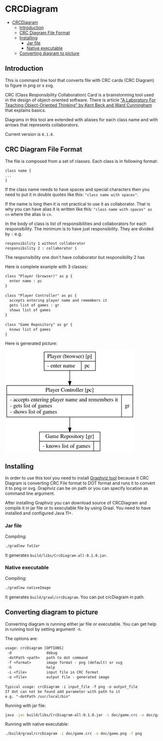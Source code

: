 # CRCDiagram

<!-- TOC -->

- [CRCDiagram](#crcdiagram)
  - [Introduction](#introduction)
  - [CRC Diagram File Format](#crc-diagram-file-format)
  - [Installing](#installing)
    - [Jar file](#jar-file)
    - [Native executable](#native-executable)
  - [Converting diagram to picture](#converting-diagram-to-picture)

<!-- /TOC -->

## Introduction

This is command line tool that converts file with CRC cards (CRC Diagram) to figure in png or s svg.

CRC (Class Responsibility Collaboration) Card is a brainstorming tool used in the design of object-oriented software. There is article ["A Laboratory For Teaching Object-Oriented Thinking" by Kent Beck and Ward Cunningham](http://c2.com/doc/oopsla89/paper.html) that explains basics.

Diagrams in this tool are extended with aliases for each class name and with arrows that represents collaborators.

Current version is `0.1.0`.

## CRC Diagram File Format

The file is composed from a set of classes. Each class is in following format:

```
class name {
...
}
```

If the class name needs to have spaces and special characters then you need to put it in double quotes like this: `"class name with spaces"`.

If the name is long then it is not practical to use it as collaborator. That is why you can have alias it is written like this: `"class name with spaces" as cn` where the alias is `cn`.

In the body of class is list of responsibilities and collaborators for each responsibility. The minimum is to have just responsibility. They are divided by `:` e.g.

```
responsibility 1 without collaborator
responsibility 2 : collaborator 1
```

The responsibility one don't have collaborator but responsibility 2 has

Here is complete example with 3 classes:

```
class "Player (browser)" as p {
  enter name : pc
}

class "Player Controller" as pc {
  accepts entering player name and remembers it
  gets list of games : gr
  shows list of games
}

class "Game Repository" as gr {
  knows list of games
}
```

Here is generated picture:

![doc/game.png](doc/game.png)

## Installing

In order to use this tool you need to install [Graphviz tool](https://graphviz.org) because it CRC Diagram is converting CRC File format to DOT format and runs it to convert it to png or svg. Graphviz can be on path or you can specify location as command line argument.

After installing Graphviz you can download source of CRCDiagram and compile it in jar file or to executable file by using Graal. You need to have installed and configured Java 11+.

### Jar file

Compiling:

```sh
./gradlew fatJar
```

It generates `build/libs/CrcDiagram-all-0.1.0.jar`.

### Native executable

Compiling:

```sh
./gradlew nativeImage
```

It generates `build/graal/crcDiagram`. You can put crcDiagram in path.

## Converting diagram to picture

Converting diagram is running either jar file or executable. You can get help in running tool by setting argument `-h`.

The options are:

```
usage: crcDiagram [OPTIONS]
 -d                debug
 -dotPath <path>   path to dot command
 -f <format>       image format - png (default) or svg
 -h                help
 -i <file>         input file in CRC format
 -o <file>         output file - generated image

Typical usage: crcDiagram -i input_file -f png -o output_file
If dot can not be found add parameter with path to it
e.g. "-dotPath /usr/local/bin"
```

Running with jar file:

```sh
java -jar build/libs/CrcDiagram-all-0.1.0.jar -i doc/game.crc -o doc/game.png -f png
```

Running with native executable:

```sh
./build/graal/crcDiagram -i doc/game.crc -o doc/game.png -f png
```
